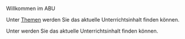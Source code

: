 Willkommen im ABU

Unter [Themen](https://aburossi.github.io/quartz1/Themen/) werden Sie das aktuelle Unterrichtsinhalt finden können.

Unter [](https://aburossi.github.io/quartz1/Themen/) werden Sie das aktuelle Unterrichtsinhalt finden können.